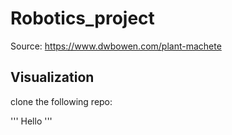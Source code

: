 
# Robotics_project

Source: https://www.dwbowen.com/plant-machete

## Visualization
clone the following repo:

'''
Hello
'''


